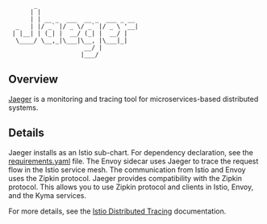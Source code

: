 ```
       _                            
      | |                           
      | | __ _  ___  __ _  ___ _ __
  _   | |/ _` |/ _ \/ _` |/ _ \ '__|
 | |__| | (_| |  __/ (_| |  __/ |   
  \____/ \__,_|\___|\__, |\___|_|   
                     __/ |          
                    |___/           
```

## Overview
[Jaeger](http://jaeger.readthedocs.io/en/latest/) is a monitoring and tracing tool for microservices-based distributed systems.

## Details
Jaeger installs as an Istio sub-chart. For dependency declaration, see the [requirements.yaml](../../requirements.yaml) file. The Envoy sidecar uses Jaeger to trace the request flow in the Istio service mesh. The communication from Istio and Envoy uses the Zipkin protocol. Jaeger provides compatibility with the Zipkin protocol. This allows you to use Zipkin protocol and clients in Istio, Envoy, and the Kyma services.

For more details, see the [Istio Distributed Tracing](https://istio.io/docs/tasks/telemetry/distributed-tracing.html) documentation.
